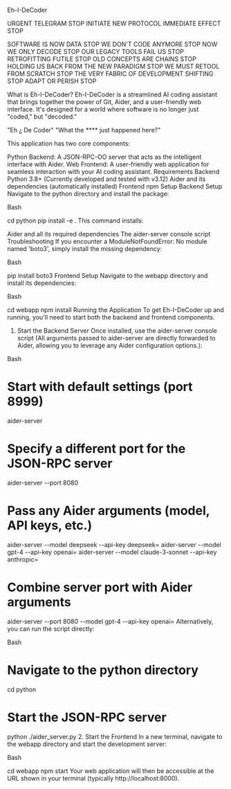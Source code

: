 Eh-I-DeCoder

URGENT TELEGRAM STOP INITIATE NEW PROTOCOL IMMEDIATE EFFECT STOP

SOFTWARE IS NOW DATA STOP WE DON'T CODE ANYMORE STOP NOW WE ONLY DECODE STOP OUR LEGACY TOOLS FAIL US STOP RETROFITTING FUTILE STOP OLD CONCEPTS ARE CHAINS STOP HOLDING US BACK FROM THE NEW PARADIGM STOP WE MUST RETOOL FROM SCRATCH STOP THE VERY FABRIC OF DEVELOPMENT SHIFTING STOP ADAPT OR PERISH STOP

What is Eh-I-DeCoder?
Eh-I-DeCoder is a streamlined AI coding assistant that brings together the power of Git, Aider, and a user-friendly web interface. It's designed for a world where software is no longer just "coded," but "decoded."

"Eh ¿ De Coder"
"What the **** just happened here?"

This application has two core components:

Python Backend: A JSON-RPC-OO server that acts as the intelligent interface with Aider.
Web Frontend: A user-friendly web application for seamless interaction with your AI coding assistant.
Requirements
Backend
Python 3.8+ (Currently developed and tested with v3.12)
Aider and its dependencies (automatically installed)
Frontend
npm
Setup
Backend Setup
Navigate to the python directory and install the package:

Bash

cd python
pip install -e .
This command installs:

Aider and all its required dependencies
The aider-server console script
Troubleshooting
If you encounter a ModuleNotFoundError: No module named 'boto3', simply install the missing dependency:

Bash

pip install boto3
Frontend Setup
Navigate to the webapp directory and install its dependencies:

Bash

cd webapp
npm install
Running the Application
To get Eh-I-DeCoder up and running, you'll need to start both the backend and frontend components.

1. Start the Backend Server
Once installed, use the aider-server console script (All arguments passed to aider-server are directly forwarded to Aider, allowing you to leverage any Aider configuration options.):

Bash

# Start with default settings (port 8999)
aider-server

# Specify a different port for the JSON-RPC server
aider-server --port 8080

# Pass any Aider arguments (model, API keys, etc.)
aider-server --model deepseek --api-key deepseek=<your-key-here>
aider-server --model gpt-4 --api-key openai=<your-key-here>
aider-server --model claude-3-sonnet --api-key anthropic=<your-key-here>

# Combine server port with Aider arguments
aider-server --port 8080 --model gpt-4 --api-key openai=<your-key-here>
Alternatively, you can run the script directly:

Bash

# Navigate to the python directory
cd python

# Start the JSON-RPC server
python ./aider_server.py
2. Start the Frontend
In a new terminal, navigate to the webapp directory and start the development server:

Bash

cd webapp
npm start
Your web application will then be accessible at the URL shown in your terminal (typically http://localhost:8000).